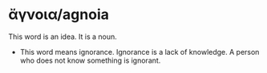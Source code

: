 # ἄγνοια/agnoia
This word is an idea. It is a noun.
* This word means ignorance. Ignorance is a lack of knowledge. A person who does not know something is ignorant.
